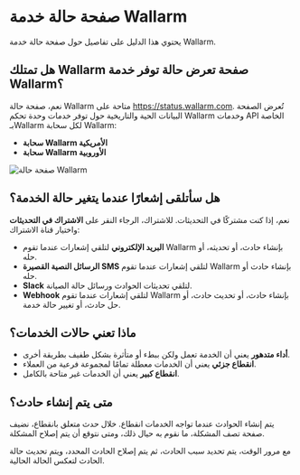 # صفحة حالة خدمة Wallarm

يحتوي هذا الدليل على تفاصيل حول صفحة حالة خدمة Wallarm.

## هل تمتلك Wallarm صفحة تعرض حالة توفر خدمة Wallarm؟

نعم، صفحة حالة Wallarm متاحة على https://status.wallarm.com. تُعرض الصفحة البيانات الحية والتاريخية حول توفر خدمات وحدة تحكم Wallarm وخدمات API الخاصة بـWallarm لكل سحابة Wallarm:

* **سحابة Wallarm الأمريكية**
* **سحابة Wallarm الأوروبية**

![صفحة حالة Wallarm](../images/status-page.png)

## هل سأتلقى إشعارًا عندما يتغير حالة الخدمة؟

نعم، إذا كنت مشتركًا في التحديثات. للاشتراك، الرجاء النقر على **الاشتراك في التحديثات** واختيار قناة الاشتراك:

* **البريد الإلكتروني** لتلقي إشعارات عندما تقوم Wallarm بإنشاء حادث، أو تحديثه، أو حله.
* **الرسائل النصية القصيرة SMS** لتلقي إشعارات عندما تقوم Wallarm بإنشاء حادث أو حله.
* **Slack** لتلقي تحديثات الحوادث ورسائل حالة الصيانة.
* **Webhook** لتلقي إشعارات عندما تقوم Wallarm بإنشاء حادث، أو تحديث حادث، أو حل حادث، أو تغيير حالة خدمة.

## ماذا تعني حالات الخدمات؟

* **أداء متدهور** يعني أن الخدمة تعمل ولكن ببطء أو متأثرة بشكل طفيف بطريقة أخرى.
* **انقطاع جزئي** يعني أن الخدمات معطلة تمامًا لمجموعة فرعية من العملاء.
* **انقطاع كبير** يعني أن الخدمات غير متاحة بالكامل.

## متى يتم إنشاء حادث؟

يتم إنشاء الحوادث عندما تواجه الخدمات انقطاع. خلال حدث متعلق بانقطاع، نضيف صفحة تصف المشكلة، ما نقوم به حيال ذلك، ومتى نتوقع أن يتم إصلاح المشكلة.

مع مرور الوقت، يتم تحديد سبب الحادث، ثم يتم إصلاح الحادث المحدد، ويتم تحديث حالة الحادث لتعكس الحالة الحالية.